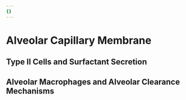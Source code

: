 ```yaml
---
{}
---
```

   
# Alveolar Capillary Membrane   
## Type II Cells and Surfactant Secretion   
## Alveolar Macrophages and Alveolar Clearance Mechanisms